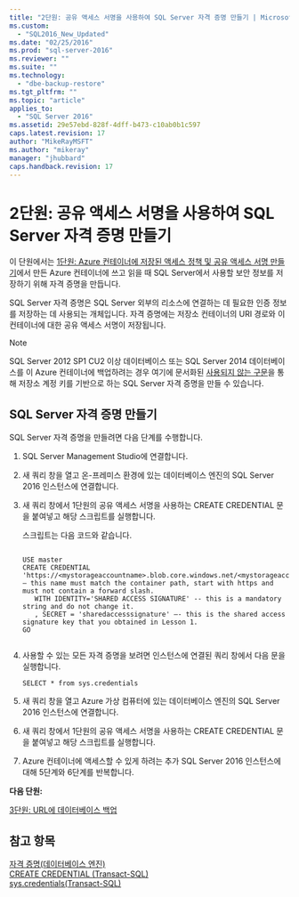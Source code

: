 ```yaml
---
title: "2단원: 공유 액세스 서명을 사용하여 SQL Server 자격 증명 만들기 | Microsoft Docs"
ms.custom: 
  - "SQL2016_New_Updated"
ms.date: "02/25/2016"
ms.prod: "sql-server-2016"
ms.reviewer: ""
ms.suite: ""
ms.technology: 
  - "dbe-backup-restore"
ms.tgt_pltfrm: ""
ms.topic: "article"
applies_to: 
  - "SQL Server 2016"
ms.assetid: 29e57ebd-828f-4dff-b473-c10ab0b1c597
caps.latest.revision: 17
author: "MikeRayMSFT"
ms.author: "mikeray"
manager: "jhubbard"
caps.handback.revision: 17
---
```

# 2단원: 공유 액세스 서명을 사용하여 SQL Server 자격 증명 만들기
이 단원에서는 [1단원: Azure 컨테이너에 저장된 액세스 정책 및 공유 액세스 서명 만들기](../relational-databases/lesson-1-create-stored-access-policy-and-shared-access-signature.md)에서 만든 Azure 컨테이너에 쓰고 읽을 때 SQL Server에서 사용할 보안 정보를 저장하기 위해 자격 증명을 만듭니다.  
  
SQL Server 자격 증명은 SQL Server 외부의 리소스에 연결하는 데 필요한 인증 정보를 저장하는 데 사용되는 개체입니다. 자격 증명에는 저장소 컨테이너의 URI 경로와 이 컨테이너에 대한 공유 액세스 서명이 저장됩니다.  
  
> [!NOTE]  
> SQL Server 2012 SP1 CU2 이상 데이터베이스 또는 SQL Server 2014 데이터베이스를 이 Azure 컨테이너에 백업하려는 경우 여기에 문서화된 [사용되지 않는 구문](https://technet.microsoft.com/en-US/library/dn435916(v=sql.120).aspx)을 통해 저장소 계정 키를 기반으로 하는 SQL Server 자격 증명을 만들 수 있습니다.  
  
## SQL Server 자격 증명 만들기  
SQL Server 자격 증명을 만들려면 다음 단계를 수행합니다.  
  
1.  SQL Server Management Studio에 연결합니다.  
  
2.  새 쿼리 창을 열고 온-프레미스 환경에 있는 데이터베이스 엔진의 SQL Server 2016 인스턴스에 연결합니다.  
  
3.  새 쿼리 창에서 1단원의 공유 액세스 서명을 사용하는 CREATE CREDENTIAL 문을 붙여넣고 해당 스크립트를 실행합니다.  
  
    스크립트는 다음 코드와 같습니다.  
  
    ```Transact-SQL  
  
    USE master  
    CREATE CREDENTIAL 'https://<mystorageaccountname>.blob.core.windows.net/<mystorageaccountcontainername>' – this name must match the container path, start with https and must not contain a forward slash.  
       WITH IDENTITY='SHARED ACCESS SIGNATURE' -- this is a mandatory string and do not change it.   
       , SECRET = 'sharedaccesssignature' –- this is the shared access signature key that you obtained in Lesson 1.   
    GO  
  
    ```  
  
4.  사용할 수 있는 모든 자격 증명을 보려면 인스턴스에 연결된 쿼리 창에서 다음 문을 실행합니다.  
  
    ```Transact-SQL  
    SELECT * from sys.credentials  
    ```  
  
5.  새 쿼리 창을 열고 Azure 가상 컴퓨터에 있는 데이터베이스 엔진의 SQL Server 2016 인스턴스에 연결합니다.  
  
6.  새 쿼리 창에서 1단원의 공유 액세스 서명을 사용하는 CREATE CREDENTIAL 문을 붙여넣고 해당 스크립트를 실행합니다.  
  
7.  Azure 컨테이너에 액세스할 수 있게 하려는 추가 SQL Server 2016 인스턴스에 대해 5단계와 6단계를 반복합니다.  
  
**다음 단원:**  
  
[3단원: URL에 데이터베이스 백업](../relational-databases/lesson-3-database-backup-to-url.md)  
  
## 참고 항목  
[자격 증명&#40;데이터베이스 엔진&#41;](../relational-databases/security/authentication-access/credentials-database-engine.md)  
[CREATE CREDENTIAL &#40;Transact-SQL&#41;](../t-sql/statements/create-credential-transact-sql.md)  
[sys.credentials&#40;Transact-SQL&#41;](../relational-databases/system-catalog-views/sys-credentials-transact-sql.md)  
  
